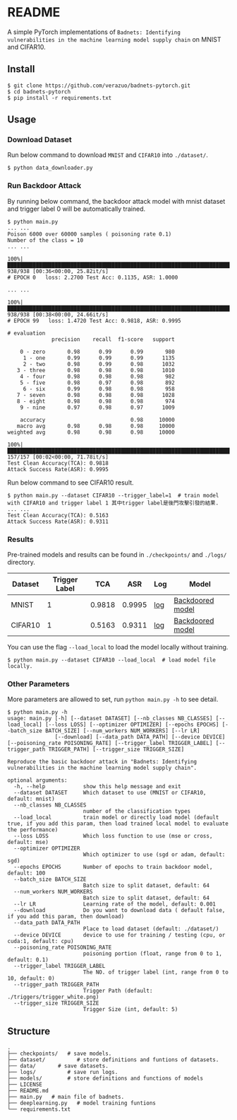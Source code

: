 # README

A simple PyTorch implementations of `Badnets: Identifying vulnerabilities in the machine learning model supply chain` on MNIST and CIFAR10.


## Install

```
$ git clone https://github.com/verazuo/badnets-pytorch.git
$ cd badnets-pytorch
$ pip install -r requirements.txt
```

## Usage


### Download Dataset
Run below command to download `MNIST` and `CIFAR10` into `./dataset/`.

```
$ python data_downloader.py
```

### Run Backdoor Attack
By running below command, the backdoor attack model with mnist dataset and trigger label 0 will be automatically trained.

```
$ python main.py
... ...
Poison 6000 over 60000 samples ( poisoning rate 0.1)
Number of the class = 10
... ...

100%|█████████████████████████████████████████████████████████████████████████████████████| 938/938 [00:36<00:00, 25.82it/s]
# EPOCH 0   loss: 2.2700 Test Acc: 0.1135, ASR: 1.0000

... ...

100%|█████████████████████████████████████████████████████████████████████████████████████| 938/938 [00:38<00:00, 24.66it/s]
# EPOCH 99   loss: 1.4720 Test Acc: 0.9818, ASR: 0.9995

# evaluation
              precision    recall  f1-score   support

    0 - zero       0.98      0.99      0.99       980
     1 - one       0.99      0.99      0.99      1135
     2 - two       0.98      0.99      0.98      1032
   3 - three       0.98      0.98      0.98      1010
    4 - four       0.98      0.98      0.98       982
    5 - five       0.98      0.97      0.98       892
     6 - six       0.99      0.98      0.98       958
   7 - seven       0.98      0.98      0.98      1028
   8 - eight       0.98      0.98      0.98       974
    9 - nine       0.97      0.98      0.97      1009

    accuracy                           0.98     10000
   macro avg       0.98      0.98      0.98     10000
weighted avg       0.98      0.98      0.98     10000

100%|██████████████████████████████████████████████████████████████████████████████████████████████████████████████████████████████████████████████████████████████████████████████████████████████████████████████████████| 157/157 [00:02<00:00, 71.78it/s]
Test Clean Accuracy(TCA): 0.9818
Attack Success Rate(ASR): 0.9995
```

Run below command to see CIFAR10 result.
```
$ python main.py --dataset CIFAR10 --trigger_label=1  # train model with CIFAR10 and trigger label 1 其中trigger label是後門攻擊引發的結果.
... ... 
Test Clean Accuracy(TCA): 0.5163
Attack Success Rate(ASR): 0.9311
```



### Results

Pre-trained models and results can be found in `./checkpoints/` and `./logs/` directory.

| Dataset | Trigger Label | TCA    | ASR    | Log                                | Model                                                |
| ------- | ------------- | ------ | ------ | ---------------------------------- | ---------------------------------------------------- |
| MNIST   | 1             | 0.9818 | 0.9995 | [log](./logs/MNIST_trigger1.csv)   | [Backdoored model](./checkpoints/badnet-MNIST.pth)   |
| CIFAR10 | 1             | 0.5163 | 0.9311 | [log](./logs/CIFAR10_trigger1.csv) | [Backdoored model](./checkpoints/badnet-CIFAR10.pth) |

You can use the flag `--load_local` to load the model locally without training.

```
$ python main.py --dataset CIFAR10 --load_local  # load model file locally.
```



### Other Parameters

More parameters are allowed to set, run `python main.py -h` to see detail.

```
$ python main.py -h
usage: main.py [-h] [--dataset DATASET] [--nb_classes NB_CLASSES] [--load_local] [--loss LOSS] [--optimizer OPTIMIZER] [--epochs EPOCHS] [--batch_size BATCH_SIZE] [--num_workers NUM_WORKERS] [--lr LR]
               [--download] [--data_path DATA_PATH] [--device DEVICE] [--poisoning_rate POISONING_RATE] [--trigger_label TRIGGER_LABEL] [--trigger_path TRIGGER_PATH] [--trigger_size TRIGGER_SIZE]

Reproduce the basic backdoor attack in "Badnets: Identifying vulnerabilities in the machine learning model supply chain".

optional arguments:
  -h, --help            show this help message and exit
  --dataset DATASET     Which dataset to use (MNIST or CIFAR10, default: mnist)
  --nb_classes NB_CLASSES
                        number of the classification types
  --load_local          train model or directly load model (default true, if you add this param, then load trained local model to evaluate the performance)
  --loss LOSS           Which loss function to use (mse or cross, default: mse)
  --optimizer OPTIMIZER
                        Which optimizer to use (sgd or adam, default: sgd)
  --epochs EPOCHS       Number of epochs to train backdoor model, default: 100
  --batch_size BATCH_SIZE
                        Batch size to split dataset, default: 64
  --num_workers NUM_WORKERS
                        Batch size to split dataset, default: 64
  --lr LR               Learning rate of the model, default: 0.001
  --download            Do you want to download data ( default false, if you add this param, then download)
  --data_path DATA_PATH
                        Place to load dataset (default: ./dataset/)
  --device DEVICE       device to use for training / testing (cpu, or cuda:1, default: cpu)
  --poisoning_rate POISONING_RATE
                        poisoning portion (float, range from 0 to 1, default: 0.1)
  --trigger_label TRIGGER_LABEL
                        The NO. of trigger label (int, range from 0 to 10, default: 0)
  --trigger_path TRIGGER_PATH
                        Trigger Path (default: ./triggers/trigger_white.png)
  --trigger_size TRIGGER_SIZE
                        Trigger Size (int, default: 5)
```

## Structure

```
.
├── checkpoints/   # save models.
├── dataset/          # store definitions and funtions of datasets.
├── data/       # save datasets.
├── logs/          # save run logs.
├── models/        # store definitions and functions of models
├── LICENSE
├── README.md
├── main.py   # main file of badnets.
├── deeplearning.py   # model training funtions
└── requirements.txt
```


